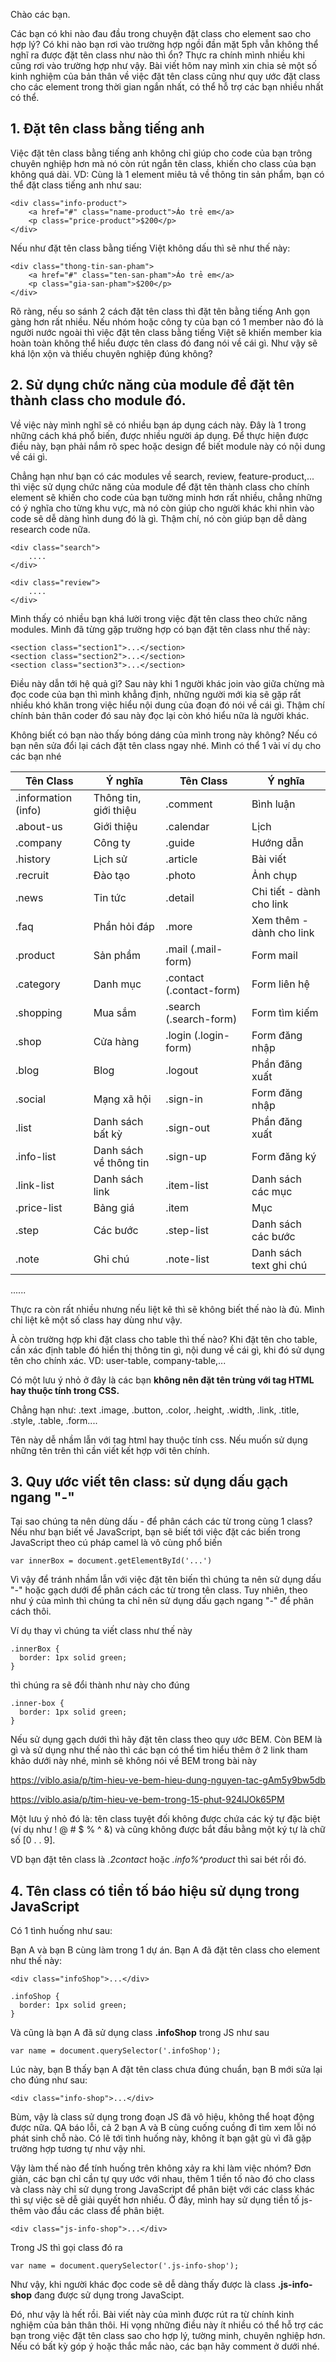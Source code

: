 Chào các bạn.

Các bạn có khi nào đau đầu trong chuyện đặt class cho element sao cho hợp lý? Có khi nào bạn rơi vào trường hợp ngồi đần mặt 5ph vẫn không thể nghĩ ra được đặt tên class như nào thì ổn? Thực ra chính mình nhiều khi cũng rơi vào trường hợp như vậy.
Bài viết hôm nay mình xin chia sẻ một số kinh nghiệm của bản thân về việc đặt tên class cũng như quy ước đặt class cho các element trong thời gian ngắn nhất, có thể hỗ trợ các bạn nhiều nhất có thể.

## 1. Đặt tên class bằng tiếng anh

Việc đặt tên class bằng tiếng anh không chỉ giúp cho code của bạn trông chuyên nghiệp hơn mà nó còn rút ngắn tên class, khiến cho class của bạn không quá dài.
VD:  Cùng là 1 element miêu tả về thông tin sản phẩm, bạn có thể đặt class tiếng anh như sau:

```
<div class="info-product">
    <a href="#" class="name-product">Áo trẻ em</a>
    <p class="price-product">$200</p>
</div>
```

Nếu như đặt tên class bằng tiếng Việt không dấu thì sẽ như thế này:

```
<div class="thong-tin-san-pham">
    <a href="#" class="ten-san-pham">Áo trẻ em</a>
    <p class="gia-san-pham">$200</p>
</div>
```

Rõ ràng, nếu so sánh 2 cách đặt tên class thì đặt tên bằng tiếng Anh gọn gàng hơn rất nhiều. Nếu nhóm hoặc công ty của bạn có 1 member nào đó là người nước ngoài thì việc đặt tên class bằng tiếng Việt sẽ khiến member kia hoàn toàn không thể hiểu được tên class đó đang nói về cái gì. Như vậy sẽ khá lộn xộn và thiếu chuyên nghiệp đúng không?

## 2. Sử dụng chức năng của module để đặt tên thành class cho module đó.

Về việc này mình nghĩ sẽ có nhiều bạn áp dụng cách này. Đây là 1 trong những cách khá phổ biến, được nhiều người áp dụng.
Để thực hiện được điều này, bạn phải nắm rõ spec hoặc design để biết module này có nội dung về cái gì.

Chẳng hạn như bạn có các modules  về search, review, feature-product,... thì việc sử dụng chức năng của module để đặt tên thành class cho chính element sẽ khiến cho code của bạn tường minh hơn rất nhiều, chẳng những có ý nghĩa cho từng khu vực, mà nó còn giúp cho người khác khi nhìn vào code sẽ dễ dàng hình dung đó là gì. Thậm chí, nó còn giúp bạn dễ dàng  research code nữa.

```
<div class="search">
    ....
</div>
```
```
<div class="review">
    ....
</div>
```

Mình thấy có nhiều bạn khá lười trong việc đặt tên class theo chức năng modules. Mình đã từng gặp trường hợp có bạn đặt tên class như thế này:

```
<section class="section1">...</section>
<section class="section2">...</section>
<section class="section3">...</section>
```

Điều này dẫn tới hệ quả gì? Sau này khi 1 người khác join vào giữa chừng mà đọc code của bạn thì mình khẳng định, những người mới kia sẽ gặp rất nhiều khó khăn trong việc hiểu nội dung của đoạn đó nói về cái gì. Thậm chí chính bản thân coder đó sau này đọc lại còn khó hiểu nữa là người khác. 

Không biết có bạn nào thấy bóng dáng của mình trong này không? Nếu có bạn nên sửa đổi lại cách đặt tên class ngay nhé.
Mình có thể 1 vài ví dụ cho các bạn nhé

| Tên Class | Ý nghĩa |Tên Class | Ý nghĩa |
| -------- | -------- |-------- | -------- |
| .information (info)     | Thông tin, giới thiệu     |.comment |Bình luận|
| .about-us| Giới thiệu| .calendar|Lịch|
|.company | Công ty|.guide |Hướng dẫn|
|.history | Lịch sử|.article |Bài viết|
|.recruit | Đào tạo|.photo	 |Ảnh chụp|
|.news |Tin tức| .detail|Chi tiết - dành cho link|
|.faq |Phần hỏi đáp |.more |Xem thêm - dành cho link|
|.product | Sản phầm|.mail (.mail-form) |Form mail|
|.category |Danh mục |.contact (.contact-form) |Form liên hệ|
|.shopping |Mua sắm | .search (.search-form)	|Form tìm kiếm|
| .shop|Cửa hàng|.login (.login-form) |Form đăng nhập|
|.blog|Blog| .logout|Phần đăng xuất|
|.social | Mạng xã hội|.sign-in|Form đăng nhập|
|.list|Danh sách bất kỳ | .sign-out|Phần đăng xuất|
|.info-list|Danh sách về thông tin|.sign-up	|Form đăng ký|
|.link-list|Danh sách link| .item-list|Danh sách các mục|
|.price-list|Bảng giá|.item|Mục|
|.step|Các bước|.step-list|Danh sách các bước|
|.note|Ghi chú|.note-list|Danh sách text ghi chú|
......

Thực ra còn rất nhiều nhưng nếu liệt kê thì sẽ không biết thế nào là đủ. Mình chỉ liệt kê một số class hay dùng như vậy.

À còn trường hợp khi đặt class cho table thì thế nào? Khi đặt tên cho table, cần xác định table đó hiển thị thông tin gì, nội dung về cái gì, khi đó sử dụng tên cho chính xác.
VD: user-table, company-table,...

Có một lưu ý nhỏ ở đây là các bạn **không nên đặt tên trùng với tag HTML hay thuộc tính trong CSS.** 

Chẳng hạn như: .text
.image,
.button,
.color,
.height,
.width,
.link,
.title,
.style,
.table,
.form....

Tên này dễ nhầm lẫn với tag html hay thuộc tính css. Nếu muốn sử dụng những tên trên thì cần viết kết hợp với tên chính.

## 3. Quy ước viết tên class: sử dụng dấu gạch ngang "-" 

Tại sao chúng ta nên dùng dấu - để phân cách các từ trong cùng 1 class? Nếu như bạn biết về JavaScript, bạn sẽ biết tới việc đặt các biến trong JavaScript theo cú pháp camel là vô cùng phổ biến

```
var innerBox = document.getElementById('...')
```

Vì vậy để tránh nhầm lẫn với việc đặt tên biến thì chúng ta nên sử dụng dấu "-" hoặc gạch dưới để  phân cách các từ trong tên class. Tuy nhiên, theo như ý của mình thì chúng ta chỉ nên sử dụng dấu gạch ngang "-" để phân cách thôi. 

Ví dụ thay vì chúng ta viết class như thế này

```
.innerBox {
  border: 1px solid green;
}
```

thì chúng ra sẽ đổi thành như này cho đúng

```
.inner-box {
  border: 1px solid green;
}
```

Nếu sử dụng gạch dưới thì hãy đặt tên class theo quy ước BEM. Còn BEM là gì và sử dụng như thế nào thì các bạn có thể tìm hiểu thêm ở 2 link tham khảo dưới này nhé, mình sẽ không nói về BEM trong bài này

https://viblo.asia/p/tim-hieu-ve-bem-hieu-dung-nguyen-tac-gAm5y9bw5db

https://viblo.asia/p/tim-hieu-ve-bem-trong-15-phut-924lJOk65PM

Một lưu ý nhỏ đó là: tên class tuyệt đối không được chứa các ký tự đặc biệt (ví dụ như ! @ # $ % ^ &) và cũng không được bắt đầu bằng một ký tự là chữ số [0 . . 9].

VD bạn đặt tên class là *.2contact* hoặc *.info%^product*  thì sai bét rồi đó.

## 4. Tên class có tiền tố báo hiệu sử dụng trong JavaScript

Có 1 tình huống như sau:

Bạn A và bạn B cùng làm trong 1 dự án. Bạn A đã đặt tên class cho element như thế này:

```
<div class="infoShop">...</div>

.infoShop {
  border: 1px solid green;
}
```
 Và cũng là bạn A đã sử dụng class **.infoShop** trong JS như sau
 
```
var name = document.querySelector('.infoShop');
```

Lúc này, bạn B thấy bạn A đặt tên class chưa đúng chuẩn, bạn B mới sửa lại cho đúng như sau:

```
<div class="info-shop">...</div>
```

Bùm, vậy là class sử dụng trong đoạn JS đã vô hiệu, không thể hoạt động được nữa. QA báo lỗi, cả 2 bạn A và B cùng cuống cuồng đi tìm xem lỗi nó phát sinh chỗ nào. Có lẽ tới tình huống này, không ít bạn gật gù vì đã gặp trường hợp tương tự như vậy nhỉ.

Vậy làm thế nào để tính huống trên không xảy ra khi làm việc nhóm? Đơn giản, các bạn chỉ cần tự quy ước với nhau, thêm 1 tiền tố nào đó cho class và class này chỉ sử dụng trong JavaScript để phân biệt với các class khác thì sự việc sẽ dễ giải quyết hơn nhiều.
Ở đây, mình hay sử dụng tiền tố js- thêm vào đầu các class để phân biệt.

```
<div class="js-info-shop">...</div>
```

Trong JS thì gọi class đó ra

```
var name = document.querySelector('.js-info-shop');
```
Như vậy, khi người khác đọc code sẽ dễ dàng thấy được là class **.js-info-shop** đang được sử dụng trong JavaScipt.

Đó, như vậy là hết rồi. Bài viết này của mình được rút ra từ chính kinh nghiệm của bản thân thôi. Hi vọng những điều này ít nhiều có thể hỗ trợ các bạn trong việc đặt tên class sao cho hợp lý, tường minh, chuyên nghiệp hơn. Nếu có bất kỳ góp ý hoặc thắc mắc nào, các bạn hãy comment ở dưới nhé.